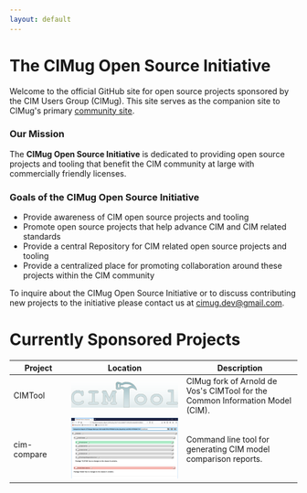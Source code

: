```yaml
---
layout: default
---
```


# The CIMug Open Source Initiative

Welcome to the official GitHub site for open source projects sponsored by the CIM Users Group (CIMug).  This site serves as the companion site to CIMug's primary [community site](https://cimug.ucaiug.org/).


### Our Mission

The **CIMug Open Source Initiative** is dedicated to providing open source projects and tooling that benefit the CIM community at large with commercially friendly licenses.

### Goals of the CIMug Open Source Initiative

- Provide awareness of CIM open source projects and tooling
- Promote open source projects that help advance CIM and CIM related standards
- Provide a central Repository for CIM related open source projects and tooling
- Provide a centralized place for promoting collaboration around these projects within the CIM community

To inquire about the CIMug Open Source Initiative or to discuss contributing new projects to the initiative please contact us at [cimug.dev@gmail.com](mailto:cimug.dev@gmail.com?subject=[CIMug&20Open&20Source&20Admin]&20Open&20Source&20Initiatives).

# Currently Sponsored Projects

<style>
table th:first-of-type {
    width: 20%;
}
table th:nth-of-type(2) {
    width: 40%;
}
table th:nth-of-type(3) {
    width: 40%;
}
</style>

 Project | Location | Description  
---------|---------|---------
 CIMTool|<a href="https://cimug-org.github.io/CIMTool"><img src="/assets/img/cimtool-logo.png" alt="CIMTool" width="100%" height="100%"/></a>| CIMug fork of Arnold de Vos's CIMTool for the Common Information Model (CIM).     
 cim-compare|<a href="https://cimug-org.github.io/cim-compare"><img src="/assets/img/cim-compare-logo.png" alt="cim-compare" width="100%" height="100%"/>| Command line tool for generating CIM model comparison reports.
